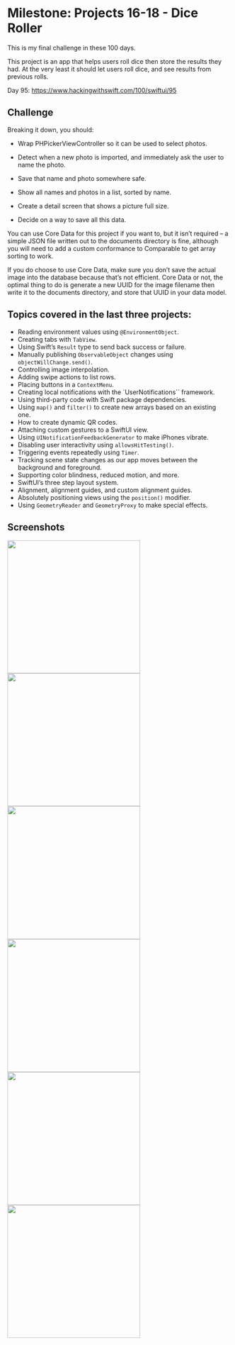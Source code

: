 # Milestone: Projects 16-18 - Dice Roller

This is my final challenge in these 100 days.

This project is an app that helps users roll dice then store the results they had. At the very least it should let users roll dice, and see results from previous rolls. 

Day 95: https://www.hackingwithswift.com/100/swiftui/95

## Challenge

Breaking it down, you should:

- Wrap PHPickerViewController so it can be used to select photos.

- Detect when a new photo is imported, and immediately ask the user to name the photo.

- Save that name and photo somewhere safe.

- Show all names and photos in a list, sorted by name.

- Create a detail screen that shows a picture full size.

- Decide on a way to save all this data.

You can use Core Data for this project if you want to, but it isn’t required – a simple JSON file written out to the documents directory
is fine, although you will need to add a custom conformance to Comparable to get array sorting to work.

If you do choose to use Core Data, make sure you don’t save the actual image into the database because that’s not efficient. Core Data or 
not, the optimal thing to do is generate a new UUID for the image filename then write it to the documents directory, and store that UUID in
your data model.

## Topics covered in the last three projects:

- Reading environment values using `@EnvironmentObject`.
- Creating tabs with `TabView`.
- Using Swift’s `Result` type to send back success or failure.
- Manually publishing `ObservableObject` changes using `objectWillChange.send()`.
- Controlling image interpolation.
- Adding swipe actions to list rows.
- Placing buttons in a `ContextMenu`.
- Creating local notifications with the `UserNotifications`` framework.
- Using third-party code with Swift package dependencies.
- Using `map()` and `filter()` to create new arrays based on an existing one.
- How to create dynamic QR codes.
- Attaching custom gestures to a SwiftUI view.
- Using `UINotificationFeedbackGenerator` to make iPhones vibrate.
- Disabling user interactivity using `allowsHitTesting()`.
- Triggering events repeatedly using `Timer`.
- Tracking scene state changes as our app moves between the background and foreground.
- Supporting color blindness, reduced motion, and more.
- SwiftUI’s three step layout system.
- Alignment, alignment guides, and custom alignment guides.
- Absolutely positioning views using the `position()` modifier.
- Using `GeometryReader` and `GeometryProxy` to make special effects.


## Screenshots

<img src="Screenshots/Screenshot 1.png" width="300"/> <img src="Screenshots/Screenshot 2.png" width="300"/> 
<img src="Screenshots/Screenshot 3.png" width="300"/> <img src="Screenshots/Screenshot 4.png" width="300"/>
<img src="Screenshots/Screenshot 5.png" width="300"/> <img src="Screenshots/Screenshot 6.png" width="300"/>
